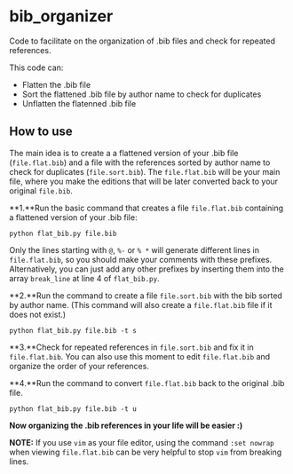 # bib_organizer

Code to facilitate on the organization of .bib files and check for repeated references.

This code can:

 * Flatten the .bib file
 * Sort the flattened .bib file by author name to check for duplicates
 * Unflatten the flatenned .bib file

## How to use

The main idea is to create a a flattened version of your .bib file (`file.flat.bib`) and a file with the references sorted by author name to check for duplicates (`file.sort.bib`).
The `file.flat.bib` will be your main file,
where you make the editions that will be later converted back to your original `file.bib`.


**1.**Run the basic command that creates a file `file.flat.bib` containing a flattened version of your .bib file:


    python flat_bib.py file.bib


Only the lines starting with `@`, `%-` or `% *` will generate different lines in `file.flat.bib`,
so you should make your comments with these prefixes.
Alternatively,
you can just add any other prefixes by inserting them into the array `break_line` at line 4 of `flat_bib.py`. 

**2.**Run the command to create a file `file.sort.bib` with the bib sorted by author name.
(This command will also create a `file.flat.bib` file if it does not exist.)

    python flat_bib.py file.bib -t s

**3.**Check for repeated references in `file.sort.bib` and fix it in `file.flat.bib`.
You can also use this moment to edit `file.flat.bib` and organize the order of your references.

**4.**Run the command to convert `file.flat.bib` back to the original .bib file.

    python flat_bib.py file.bib -t u

**Now organizing the .bib references in your life will be easier :)**

**NOTE:** If you use `vim` as your file editor,
using the command `:set nowrap` when viewing `file.flat.bib` 
can be very helpful to stop `vim` from breaking lines.
